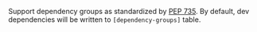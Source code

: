 Support dependency groups as standardized by [PEP 735](https://peps.python.org/pep-0735/). By default, dev dependencies will be written to `[dependency-groups]` table.
